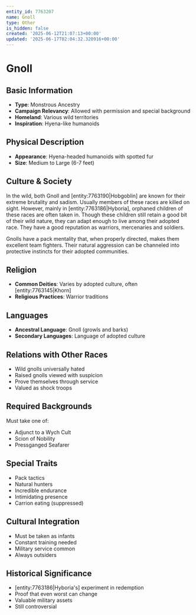 ```yaml
---
entity_id: 7763207
name: Gnoll
type: Other
is_hidden: false
created: '2025-06-12T21:07:13+00:00'
updated: '2025-06-17T02:04:32.320916+00:00'
---
```


# Gnoll

## Basic Information

- **Type**: Monstrous Ancestry
- **Campaign Relevancy**: Allowed with permission and special background
- **Homeland**: Various wild territories
- **Inspiration**: Hyena-like humanoids

## Physical Description

- **Appearance**: Hyena-headed humanoids with spotted fur
- **Size**: Medium to Large (6-7 feet)

## Culture & Society

In the wild, both Gnoll and [entity:7763190|Hobgoblin] are known for their extreme brutality and sadism. Usually members of these races are killed on sight. However, mainly in [entity:7763186|Hyboria], orphaned children of these races are often taken in. Though these children still retain a good bit of their wild nature, they can adapt enough to live among their adopted race. They have a good reputation as warriors, mercenaries and soldiers.

Gnolls have a pack mentality that, when properly directed, makes them excellent team fighters. Their natural aggression can be channeled into protective instincts for their adopted communities.

## Religion

- **Common Deities**: Varies by adopted culture, often [entity:7763145|Khorn]
- **Religious Practices**: Warrior traditions

## Languages

- **Ancestral Language**: Gnoll (growls and barks)
- **Secondary Languages**: Language of adopted culture

## Relations with Other Races

- Wild gnolls universally hated
- Raised gnolls viewed with suspicion
- Prove themselves through service
- Valued as shock troops

## Required Backgrounds

Must take one of:

- Adjunct to a Wych Cult
- Scion of Nobility
- Pressganged Seafarer

## Special Traits

- Pack tactics
- Natural hunters
- Incredible endurance
- Intimidating presence
- Carrion eating (suppressed)

## Cultural Integration

- Must be taken as infants
- Constant training needed
- Military service common
- Always outsiders

## Historical Significance

- [entity:7763186|Hyboria's] experiment in redemption
- Proof that even worst can change
- Valuable military assets
- Still controversial